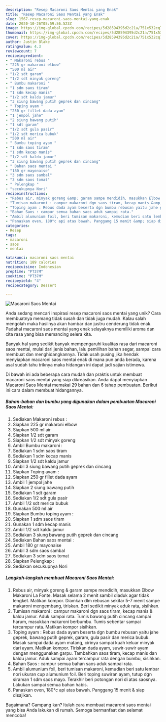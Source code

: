 ```yaml
---
description: "Resep Macaroni Saos Mentai yang Enak"
title: "Resep Macaroni Saos Mentai yang Enak"
slug: 1567-resep-macaroni-saos-mentai-yang-enak
date: 2020-10-26T05:59:56.523Z
image: https://img-global.cpcdn.com/recipes/5d28594395d2c21a/751x532cq70/macaroni-saos-mentai-foto-resep-utama.jpg
thumbnail: https://img-global.cpcdn.com/recipes/5d28594395d2c21a/751x532cq70/macaroni-saos-mentai-foto-resep-utama.jpg
cover: https://img-global.cpcdn.com/recipes/5d28594395d2c21a/751x532cq70/macaroni-saos-mentai-foto-resep-utama.jpg
author: Justin Blake
ratingvalue: 4.3
reviewcount: 7
recipeingredient:
- " Makaroni rebus "
- "225 gr makaroni elbow"
- "500 ml air"
- "1/2 sdt garam"
- "1/2 sdt minyak goreng"
- " Bumbu makaroni "
- "1 sdm saos tiram"
- "1 sdm kecap manis"
- "1/2 sdt kaldu jamur"
- "3 siung bawang putih geprek dan cincang"
- " Toping ayam "
- "250 gr fillet dada ayam"
- "1 jempol jahe"
- "2 siung bawang putih"
- "1 sdt garam"
- "1/2 sdt gula pasir"
- "1/2 sdt merica bubuk"
- "500 ml air"
- " Bumbu toping ayam "
- "1 sdm saos tiram"
- "1 sdm kecap manis"
- "1/2 sdt kaldu jamur"
- "3 siung bawang putih geprek dan cincang"
- " Bahan saos mentai "
- "180 gr mayonaise"
- "3 sdm saos sambal"
- "3 sdm saos tomat"
- " Pelengkap "
- "secukupnya Nori"
recipeinstructions:
- "Rebus air, minyak goreng &amp; garam sampe mendidih, masukkan Elbow Makaroni La Fonte. Masak selama 2 menit sambil diaduk agar tidak lengket. Matikan kompor. Diamkan dlm rebusan sekitar 5-7 menit sampe makaroni mengembang, tiriskan. Beri sedikit minyak aduk rata, sisihkan."
- "Tumisan makaroni : campur makaroni dgn saos tiram, kecap manis &amp; kaldu jamur. Aduk sampai rata. Tumis bawang putih cincang sampai harum, masukkan makaroni berbumbu. Tumis sebentar sampai tercampur rata. Matikan kompor sisihkan."
- "Toping ayam : Rebus dada ayam beserta dgn bumbu rebusan yaitu jahe geprek, bawang putih geprek, garam, gula pasir dan merica bubuk. Masak sampai dada ayam matang, cirinya sampai kuah keluar minyak dari ayam. Matikan kompor. Tiriskan dada ayam, suwir-suwir ayam dengan menggunakan garpu. Tambahkan saos tiram, kecap manis dan kaldu jamur. Aduk sampai ayam tercampur rata dengan bumbu, sisihkan."
- "Bahan Saos : campur semua bahan saos aduk sampai rata."
- "Ambil alumunium foil, beri tumisan makaroni, kemudian beri satu lembar nori ukuran cup alumunium foil. Beri toping suwiran ayam, tutup dgn siraman 1 sdm saos mayo. Terakhir beri potongan nori di atas saosnya. Lakukan sampai semua bahan habis."
- "Panaskan oven, 180°c api atas bawah. Panggang 15 menit &amp; siap disajikan."
categories:
- Resep
tags:
- macaroni
- saos
- mentai

katakunci: macaroni saos mentai 
nutrition: 189 calories
recipecuisine: Indonesian
preptime: "PT37M"
cooktime: "PT37M"
recipeyield: "4"
recipecategory: Dessert

---
```



![Macaroni Saos Mentai](https://img-global.cpcdn.com/recipes/5d28594395d2c21a/751x532cq70/macaroni-saos-mentai-foto-resep-utama.jpg)

Anda sedang mencari inspirasi resep macaroni saos mentai yang unik? Cara membuatnya memang tidak susah dan tidak juga mudah. Kalau salah mengolah maka hasilnya akan hambar dan justru cenderung tidak enak. Padahal macaroni saos mentai yang enak selayaknya memiliki aroma dan cita rasa yang bisa memancing selera kita.

Banyak hal yang sedikit banyak mempengaruhi kualitas rasa dari macaroni saos mentai, mulai dari jenis bahan, lalu pemilihan bahan segar, sampai cara membuat dan menghidangkannya. Tidak usah pusing jika hendak menyiapkan macaroni saos mentai enak di mana pun anda berada, karena asal sudah tahu triknya maka hidangan ini dapat jadi sajian istimewa.




Di bawah ini ada beberapa cara mudah dan praktis untuk membuat macaroni saos mentai yang siap dikreasikan. Anda dapat menyiapkan Macaroni Saos Mentai memakai 29 bahan dan 6 tahap pembuatan. Berikut ini cara dalam membuat hidangannya.

<!--inarticleads1-->

##### Bahan-bahan dan bumbu yang digunakan dalam pembuatan Macaroni Saos Mentai:

1. Sediakan  Makaroni rebus :
1. Siapkan 225 gr makaroni elbow
1. Siapkan 500 ml air
1. Siapkan 1/2 sdt garam
1. Siapkan 1/2 sdt minyak goreng
1. Ambil  Bumbu makaroni :
1. Sediakan 1 sdm saos tiram
1. Sediakan 1 sdm kecap manis
1. Siapkan 1/2 sdt kaldu jamur
1. Ambil 3 siung bawang putih geprek dan cincang
1. Siapkan  Toping ayam :
1. Siapkan 250 gr fillet dada ayam
1. Ambil 1 jempol jahe
1. Siapkan 2 siung bawang putih
1. Sediakan 1 sdt garam
1. Sediakan 1/2 sdt gula pasir
1. Ambil 1/2 sdt merica bubuk
1. Gunakan 500 ml air
1. Siapkan  Bumbu toping ayam :
1. Siapkan 1 sdm saos tiram
1. Gunakan 1 sdm kecap manis
1. Ambil 1/2 sdt kaldu jamur
1. Sediakan 3 siung bawang putih geprek dan cincang
1. Sediakan  Bahan saos mentai :
1. Ambil 180 gr mayonaise
1. Ambil 3 sdm saos sambal
1. Sediakan 3 sdm saos tomat
1. Siapkan  Pelengkap :
1. Sediakan secukupnya Nori




<!--inarticleads2-->

##### Langkah-langkah membuat Macaroni Saos Mentai:

1. Rebus air, minyak goreng &amp; garam sampe mendidih, masukkan Elbow Makaroni La Fonte. Masak selama 2 menit sambil diaduk agar tidak lengket. Matikan kompor. Diamkan dlm rebusan sekitar 5-7 menit sampe makaroni mengembang, tiriskan. Beri sedikit minyak aduk rata, sisihkan.
1. Tumisan makaroni : campur makaroni dgn saos tiram, kecap manis &amp; kaldu jamur. Aduk sampai rata. Tumis bawang putih cincang sampai harum, masukkan makaroni berbumbu. Tumis sebentar sampai tercampur rata. Matikan kompor sisihkan.
1. Toping ayam : Rebus dada ayam beserta dgn bumbu rebusan yaitu jahe geprek, bawang putih geprek, garam, gula pasir dan merica bubuk. Masak sampai dada ayam matang, cirinya sampai kuah keluar minyak dari ayam. Matikan kompor. Tiriskan dada ayam, suwir-suwir ayam dengan menggunakan garpu. Tambahkan saos tiram, kecap manis dan kaldu jamur. Aduk sampai ayam tercampur rata dengan bumbu, sisihkan.
1. Bahan Saos : campur semua bahan saos aduk sampai rata.
1. Ambil alumunium foil, beri tumisan makaroni, kemudian beri satu lembar nori ukuran cup alumunium foil. Beri toping suwiran ayam, tutup dgn siraman 1 sdm saos mayo. Terakhir beri potongan nori di atas saosnya. Lakukan sampai semua bahan habis.
1. Panaskan oven, 180°c api atas bawah. Panggang 15 menit &amp; siap disajikan.




Bagaimana? Gampang kan? Itulah cara membuat macaroni saos mentai yang bisa Anda lakukan di rumah. Semoga bermanfaat dan selamat mencoba!
